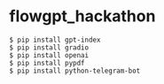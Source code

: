# flowgpt_hackathon

```console
$ pip install gpt-index
$ pip install gradio
$ pip install openai
$ pip install pypdf
$ pip install python-telegram-bot
```

